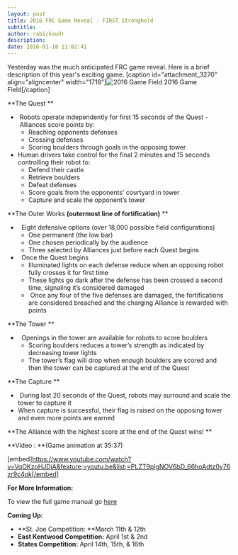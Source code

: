 ```yaml
---
layout: post
title: 2016 FRC Game Reveal - FIRST Stronghold
subtitle:
author: rabickaudr
description:
date: 2016-01-10 21:02:41
---
```


Yesterday was the much anticipated FRC game reveal. Here is a brief description of this year's exciting game. [caption id="attachment_3270" align="aligncenter" width="1718"]![2016 Game Field](/wp-content/uploads/2016/01/Field.jpg) 2016 Game Field[/caption]  

**The Quest **

  *  Robots operate independently for first 15 seconds of the Quest - Alliances score points by:
    * Reaching opponents defenses
    * Crossing defenses
    * Scoring boulders through goals in the opposing tower
  * Human drivers take control for the final 2 minutes and 15 seconds controlling their robot to:
    * Defend their castle
    * Retrieve boulders
    * Defeat defenses
    * Score goals from the opponents’ courtyard in tower
    * Capture and scale the opponent’s tower

**The Outer Works **(outermost line of fortification)** **

  *   Eight defensive options (over 18,000 possible field configurations)
    * One permanent (the low bar)
    * One chosen periodically by the audience
    * Three selected by Alliances just before each Quest begins
  *   Once the Quest begins
    * Illuminated lights on each defense reduce when an opposing robot fully crosses it for first time
    * These lights go dark after the defense has been crossed a second time, signaling it’s considered damaged
    *  Once any four of the five defenses are damaged, the fortifications are considered breached and the charging Alliance is rewarded with points

**The Tower **

  *   Openings in the tower are available for robots to score boulders
    * Scoring boulders reduces a tower’s strength as indicated by decreasing tower lights
    * The tower’s flag will drop when enough boulders are scored and then the tower can be captured at the end of the Quest

**The Capture **

  *  During last 20 seconds of the Quest, robots may surround and scale the tower to capture it
  * When capture is successful, their flag is raised on the opposing tower and even more points are earned

**The Alliance with the highest score at the end of the Quest wins! **

**Video : **(Game animation at 35:37)

[embed]https://www.youtube.com/watch?v=VqOKzoHJDjA&feature;=youtu.be&list;=PLZT9pIgNOV6bD_66hoAdtz0y76zr9c4ok[/embed]

**For More Information:**

To view the full game manual go [here](https://firstfrc.blob.core.windows.net/frc2016manuals/GameManual/FRC-2016-game-manual.pdf)

**Coming Up:**

  * **St. Joe Competition: **March 11th & 12th
  * **East Kentwood Competition:** April 1st & 2nd
  * **States Competition:** April 14th, 15th, & 16th
